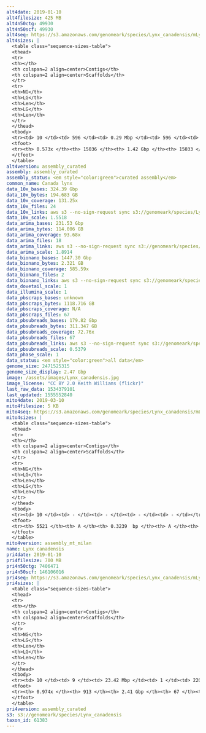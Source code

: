 ```yaml
---
alt4date: 2019-01-10
alt4filesize: 425 MB
alt4n50ctg: 49930
alt4n50scf: 49930
alt4seq: https://s3.amazonaws.com/genomeark/species/Lynx_canadensis/mLynCan4/assembly_curated/mLynCan4.alt.cur.20190110.fasta.gz
alt4sizes: |
  <table class="sequence-sizes-table">
  <thead>
  <tr>
  <th></th>
  <th colspan=2 align=center>Contigs</th>
  <th colspan=2 align=center>Scaffolds</th>
  </tr>
  <tr>
  <th>NG</th>
  <th>LG</th>
  <th>Len</th>
  <th>LG</th>
  <th>Len</th>
  </tr>
  </thead>
  <tbody>
  <tr><td> 10 </td><td> 596 </td><td> 0.29 Mbp </td><td> 596 </td><td> 0.29 Mbp </td></tr>  <tr><td> 20 </td><td> 1680 </td><td> 0.19 Mbp </td><td> 1680 </td><td> 0.19 Mbp </td></tr>  <tr><td> 30 </td><td> 3330 </td><td> 0.12 Mbp </td><td> 3330 </td><td> 0.12 Mbp </td></tr>  <tr><td> 40 </td><td> 5808 </td><td> 81.95 Kbp </td><td> 5807 </td><td> 81.96 Kbp </td></tr>  <tr style="background-color:#cccccc;"><td> 50 </td><td> 9673 </td><td> 49.93 Kbp </td><td> 9672 </td><td> 49.93 Kbp </td></tr>  <tr><td> 60 </td><td> - </td><td> - </td><td> - </td><td> - </td></tr>  <tr><td> 70 </td><td> - </td><td> - </td><td> - </td><td> - </td></tr>  <tr><td> 80 </td><td> - </td><td> - </td><td> - </td><td> - </td></tr>  <tr><td> 90 </td><td> - </td><td> - </td><td> - </td><td> - </td></tr>  <tr><td> 100 </td><td> - </td><td> - </td><td> - </td><td> - </td></tr>  </tbody>
  <tfoot>
  <tr><th> 0.573x </th><th> 15036 </th><th> 1.42 Gbp </th><th> 15033 </th><th> 1.42 Gbp </th></tr>
  </tfoot>
  </table>
alt4version: assembly_curated
assembly: assembly_curated
assembly_status: <em style="color:green">curated assembly</em>
common_name: Canada lynx
data_10x_bases: 324.39 Gbp
data_10x_bytes: 194.683 GB
data_10x_coverage: 131.25x
data_10x_files: 24
data_10x_links: aws s3 --no-sign-request sync s3://genomeark/species/Lynx_canadensis/mLynCan4/genomic_data/10x/ .<br>
data_10x_scale: 1.5518
data_arima_bases: 231.53 Gbp
data_arima_bytes: 114.006 GB
data_arima_coverage: 93.68x
data_arima_files: 18
data_arima_links: aws s3 --no-sign-request sync s3://genomeark/species/Lynx_canadensis/mLynCan4/genomic_data/arima/ .<br>
data_arima_scale: 1.8914
data_bionano_bases: 1447.30 Gbp
data_bionano_bytes: 2.321 GB
data_bionano_coverage: 585.59x
data_bionano_files: 2
data_bionano_links: aws s3 --no-sign-request sync s3://genomeark/species/Lynx_canadensis/mLynCan4/genomic_data/bionano/ .<br>
data_dovetail_scale: 1
data_illumina_scale: 1
data_pbscraps_bases: unknown
data_pbscraps_bytes: 1118.716 GB
data_pbscraps_coverage: N/A
data_pbscraps_files: 67
data_pbsubreads_bases: 179.82 Gbp
data_pbsubreads_bytes: 311.347 GB
data_pbsubreads_coverage: 72.76x
data_pbsubreads_files: 67
data_pbsubreads_links: aws s3 --no-sign-request sync s3://genomeark/species/Lynx_canadensis/mLynCan4/genomic_data/pacbio/ . --exclude "*scraps.bam*"<br>
data_pbsubreads_scale: 0.5379
data_phase_scale: 1
data_status: <em style="color:green">all data</em>
genome_size: 2471525315
genome_size_display: 2.47 Gbp
image: /assets/images/Lynx_canadensis.jpg
image_license: "CC BY 2.0 Keith Williams (flickr)"
last_raw_data: 1534379101
last_updated: 1555552840
mito4date: 2019-03-10
mito4filesize: 5 KB
mito4seq: https://s3.amazonaws.com/genomeark/species/Lynx_canadensis/mLynCan4/assembly_mt_milan/mLynCan4.MT.20190310.fasta.gz
mito4sizes: |
  <table class="sequence-sizes-table">
  <thead>
  <tr>
  <th></th>
  <th colspan=2 align=center>Contigs</th>
  <th colspan=2 align=center>Scaffolds</th>
  </tr>
  <tr>
  <th>NG</th>
  <th>LG</th>
  <th>Len</th>
  <th>LG</th>
  <th>Len</th>
  </tr>
  </thead>
  <tbody>
  <tr><td> 10 </td><td> - </td><td> - </td><td> - </td><td> - </td></tr>  <tr><td> 20 </td><td> - </td><td> - </td><td> - </td><td> - </td></tr>  <tr><td> 30 </td><td> - </td><td> - </td><td> - </td><td> - </td></tr>  <tr><td> 40 </td><td> - </td><td> - </td><td> - </td><td> - </td></tr>  <tr style="background-color:#cccccc;"><td> 50 </td><td> - </td><td> - </td><td> - </td><td> - </td></tr>  <tr><td> 60 </td><td> - </td><td> - </td><td> - </td><td> - </td></tr>  <tr><td> 70 </td><td> - </td><td> - </td><td> - </td><td> - </td></tr>  <tr><td> 80 </td><td> - </td><td> - </td><td> - </td><td> - </td></tr>  <tr><td> 90 </td><td> - </td><td> - </td><td> - </td><td> - </td></tr>  <tr><td> 100 </td><td> - </td><td> - </td><td> - </td><td> - </td></tr>  </tbody>
  <tfoot>
  <tr><th> 5521 </th><th> A </th><th> 0.3239  bp </th><th> A </th><th> 0.3239  bp </th></tr>
  </tfoot>
  </table>
mito4version: assembly_mt_milan
name: Lynx canadensis
pri4date: 2019-01-10
pri4filesize: 700 MB
pri4n50ctg: 7406471
pri4n50scf: 146106016
pri4seq: https://s3.amazonaws.com/genomeark/species/Lynx_canadensis/mLynCan4/assembly_curated/mLynCan4.pri.cur.20190110.fasta.gz
pri4sizes: |
  <table class="sequence-sizes-table">
  <thead>
  <tr>
  <th></th>
  <th colspan=2 align=center>Contigs</th>
  <th colspan=2 align=center>Scaffolds</th>
  </tr>
  <tr>
  <th>NG</th>
  <th>LG</th>
  <th>Len</th>
  <th>LG</th>
  <th>Len</th>
  </tr>
  </thead>
  <tbody>
  <tr><td> 10 </td><td> 9 </td><td> 23.42 Mbp </td><td> 1 </td><td> 220.95 Mbp </td></tr>  <tr><td> 20 </td><td> 23 </td><td> 15.13 Mbp </td><td> 2 </td><td> 205.98 Mbp </td></tr>  <tr><td> 30 </td><td> 42 </td><td> 11.74 Mbp </td><td> 3 </td><td> 168.99 Mbp </td></tr>  <tr><td> 40 </td><td> 66 </td><td> 9.13 Mbp </td><td> 4 </td><td> 158.93 Mbp </td></tr>  <tr style="background-color:#cccccc;"><td> 50 </td><td> 97 </td><td style="background-color:#88ff88;"> 7.41 Mbp </td><td> 6 </td><td style="background-color:#88ff88;"> 146.11 Mbp </td></tr>  <tr><td> 60 </td><td> 135 </td><td> 5.67 Mbp </td><td> 8 </td><td> 139.83 Mbp </td></tr>  <tr><td> 70 </td><td> 187 </td><td> 3.86 Mbp </td><td> 10 </td><td> 115.72 Mbp </td></tr>  <tr><td> 80 </td><td> 269 </td><td> 2.38 Mbp </td><td> 12 </td><td> 93.45 Mbp </td></tr>  <tr><td> 90 </td><td> 419 </td><td> 1.10 Mbp </td><td> 15 </td><td> 69.07 Mbp </td></tr>  <tr><td> 100 </td><td> - </td><td> - </td><td> - </td><td> - </td></tr>  </tbody>
  <tfoot>
  <tr><th> 0.974x </th><th> 913 </th><th> 2.41 Gbp </th><th> 67 </th><th> 2.41 Gbp </th></tr>
  </tfoot>
  </table>
pri4version: assembly_curated
s3: s3://genomeark/species/Lynx_canadensis
taxon_id: 61383
---
```

